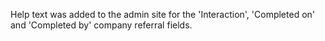 Help text was added to the admin site for the 'Interaction', 'Completed on' and 'Completed by' company referral fields.